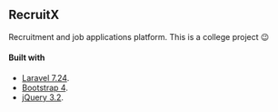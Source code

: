 ## RecruitX

Recruitment and job applications platform. This is a college project 😉

#### Built with

- [Laravel 7.24](https://laravel.com).
- [Bootstrap 4](https://getbootstrap.com/).
- [jQuery 3.2](https://jquery.com/).
